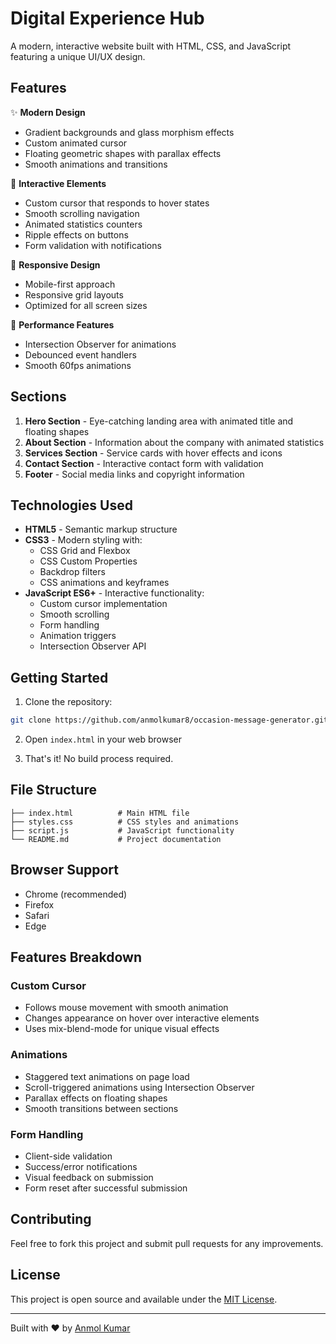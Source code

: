 # Digital Experience Hub

A modern, interactive website built with HTML, CSS, and JavaScript featuring a unique UI/UX design.

## Features

✨ **Modern Design**
- Gradient backgrounds and glass morphism effects
- Custom animated cursor
- Floating geometric shapes with parallax effects
- Smooth animations and transitions

🎨 **Interactive Elements**
- Custom cursor that responds to hover states
- Smooth scrolling navigation
- Animated statistics counters
- Ripple effects on buttons
- Form validation with notifications

📱 **Responsive Design**
- Mobile-first approach
- Responsive grid layouts
- Optimized for all screen sizes

🚀 **Performance Features**
- Intersection Observer for animations
- Debounced event handlers
- Smooth 60fps animations

## Sections

1. **Hero Section** - Eye-catching landing area with animated title and floating shapes
2. **About Section** - Information about the company with animated statistics
3. **Services Section** - Service cards with hover effects and icons
4. **Contact Section** - Interactive contact form with validation
5. **Footer** - Social media links and copyright information

## Technologies Used

- **HTML5** - Semantic markup structure
- **CSS3** - Modern styling with:
  - CSS Grid and Flexbox
  - CSS Custom Properties
  - Backdrop filters
  - CSS animations and keyframes
- **JavaScript ES6+** - Interactive functionality:
  - Custom cursor implementation
  - Smooth scrolling
  - Form handling
  - Animation triggers
  - Intersection Observer API

## Getting Started

1. Clone the repository:
```bash
git clone https://github.com/anmolkumar8/occasion-message-generator.git
```

2. Open `index.html` in your web browser

3. That's it! No build process required.

## File Structure

```
├── index.html          # Main HTML file
├── styles.css          # CSS styles and animations
├── script.js           # JavaScript functionality
└── README.md           # Project documentation
```

## Browser Support

- Chrome (recommended)
- Firefox
- Safari
- Edge

## Features Breakdown

### Custom Cursor
- Follows mouse movement with smooth animation
- Changes appearance on hover over interactive elements
- Uses mix-blend-mode for unique visual effects

### Animations
- Staggered text animations on page load
- Scroll-triggered animations using Intersection Observer
- Parallax effects on floating shapes
- Smooth transitions between sections

### Form Handling
- Client-side validation
- Success/error notifications
- Visual feedback on submission
- Form reset after successful submission

## Contributing

Feel free to fork this project and submit pull requests for any improvements.

## License

This project is open source and available under the [MIT License](LICENSE).

---

Built with ❤️ by [Anmol Kumar](https://github.com/anmolkumar8)
